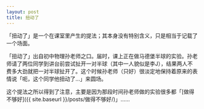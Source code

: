 ```yaml
---
layout: post
title: 扭动了
---
```

「扭动了」是一个在课室里产生的提法；其本身没有特别含义，只是相当于记载了一个场面。

「扭动了」出自初中物理孙老师之口。届时，课上正在做马德堡半球的实验。孙老师请了两位同学到讲台前尝试扯开一对半球（其中一人貌似是李J），结果两人不费多大劲就把一对半球扯开了。这个时候孙老师（只好）很淡定地保持着原来的表情说「呃，这个同学他扭动了…」来圆场。

这个提法之所以得到了注意，主要是因为那段时间孙老师做的实验很多都「[做得不够好]({{ site.baseurl }}/posts/做得不够好/)」……
